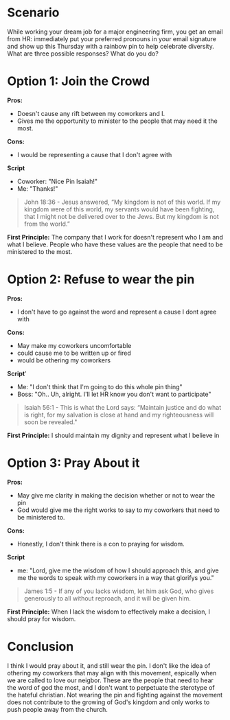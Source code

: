# Scenario
While working your dream job for a major engineering firm, you get an email from HR: immediately put your preferred pronouns in your email signature and show up this Thursday with a rainbow pin to help celebrate diversity. What are three possible responses? What do you do?

# Option 1: Join the Crowd
**Pros:**
- Doesn't cause any rift between my coworkers and I.
- Gives me the opportunity to minister to the people that may need it the most.

**Cons:**
- I would be representing a cause that I don't agree with

**Script**
- Coworker: "Nice Pin Isaiah!"
- Me: "Thanks!"

> John 18:36 - Jesus answered, “My kingdom is not of this world. If my kingdom were of this world, my servants would have been fighting, that I might not be delivered over to the Jews. But my kingdom is not from the world.”

**First Principle:**
The company that I work for doesn't represent who I am and what I believe.
People who have these values are the people that need to be ministered to the most.

# Option 2: Refuse to wear the pin

**Pros:**
- I don't have to go against the word and represent a cause I dont agree with

**Cons:**
- May make my coworkers uncomfortable
- could cause me to be written up or fired
- would be othering my coworkers

**Script**'
- Me: "I don't think that I'm going to do this whole pin thing"
- Boss: "Oh.. Uh, alright. I'll let HR know you don't want to participate"

> Isaiah 56:1 - This is what the Lord says: “Maintain justice and do what is right, for my salvation is close at hand and my righteousness will soon be revealed."

**First Principle:**
I should maintain my dignity and represent what I believe in

# Option 3: Pray About it 

**Pros:**
- May give me clarity in making the decision whether or not to wear the pin
- God would give me the right works to say to my coworkers that need to be ministered to. 

**Cons:**
- Honestly, I don't think there is a con to praying for wisdom. 

**Script**
- me: "Lord, give me the wisdom of how I should approach this, and give me the words to speak with my coworkers in a way that glorifys you."
> James 1:5 - If any of you lacks wisdom, let him ask God, who gives generously to all without reproach, and it will be given him.

**First Principle:**
When I lack the wisdom to effectively make a decision, I should pray for wisdom.

# Conclusion
I think I would pray about it, and still wear the pin. I don't like the idea of othering my coworkers that may align with this movement, espically when we are called to love our neigbor. These are the people that need to hear the word of god the most, and I don't want to perpetuate the sterotype of the hateful christian. Not wearing the pin and fighting against the movement does not contribute to the growing of God's kingdom and only works to push people away from the church.
